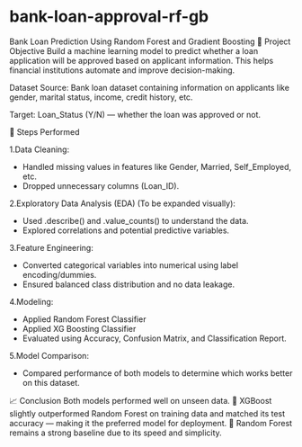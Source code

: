 # bank-loan-approval-rf-gb
Bank Loan Prediction Using Random Forest and Gradient Boosting
📌 Project Objective
Build a machine learning model to predict whether a loan application will be approved based on applicant information. This helps financial institutions automate and improve decision-making.

Dataset
Source: Bank loan dataset containing information on applicants like gender, marital status, income, credit history, etc.

Target: Loan_Status (Y/N) — whether the loan was approved or not.

🔧 Steps Performed

1.Data Cleaning:
  * Handled missing values in features like Gender, Married, Self_Employed, etc.
  * Dropped unnecessary columns (Loan_ID).

2.Exploratory Data Analysis (EDA) (To be expanded visually):
  * Used .describe() and .value_counts() to understand the data.
  * Explored correlations and potential predictive variables.

3.Feature Engineering:
  * Converted categorical variables into numerical using label encoding/dummies.
  * Ensured balanced class distribution and no data leakage.

4.Modeling:
  * Applied Random Forest Classifier
  * Applied XG Boosting Classifier
  * Evaluated using Accuracy, Confusion Matrix, and Classification Report.

5.Model Comparison:
  * Compared performance of both models to determine which works better on this dataset.

📈 Conclusion
Both models performed well on unseen data.
🔹 XGBoost slightly outperformed Random Forest on training data and matched its test accuracy — making it the preferred model for deployment.
🔹 Random Forest remains a strong baseline due to its speed and simplicity.
